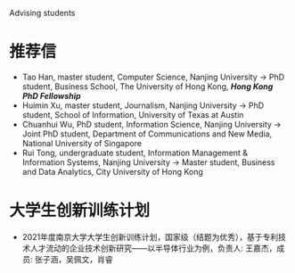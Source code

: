 Advising students
# 推荐信
* Tao Han, master student, Computer Science, Nanjing University -> PhD student, Business School, The University of Hong Kong, ***Hong Kong PhD Fellowship***  
* Huimin Xu, master student, Journalism, Nanjing University -> PhD student, School of Information, University of Texas at Austin
* Chuanhui Wu, PhD student, Information Science, Nanjing University -> Joint PhD student, Department of Communications and New Media, National University of Singapore
* Rui Tong, undergraduate student, Information Management & Information Systems, Nanjing University -> Master student, Business and Data Analytics, City University of Hong Kong


# 大学生创新训练计划
* 2021年度南京大学大学生创新训练计划，国家级（结题为优秀），基于专利技术人才流动的企业技术创新研究——以半导体行业为例，负责人: 王嘉杰，成员: 张子涵，吴佩文，肖睿
